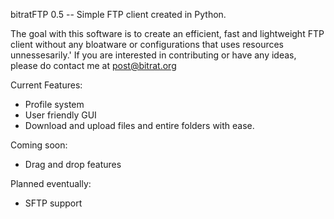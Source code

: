 bitratFTP 0.5 -- Simple FTP client created in Python. 

The goal with this software is to create an efficient, fast and lightweight FTP client without any bloatware or configurations that uses resources unnessesarily.'
If you are interested in contributing or have any ideas, please do contact me at post@bitrat.org

Current Features: 
- Profile system
- User friendly GUI 
- Download and upload files and entire folders with ease. 

Coming soon:
- Drag and drop features

Planned eventually:
- SFTP support
